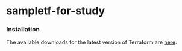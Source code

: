 # sampletf-for-study

### Installation

The available downloads for the latest version of Terraform are [here](https://www.terraform.io/downloads.html). 


